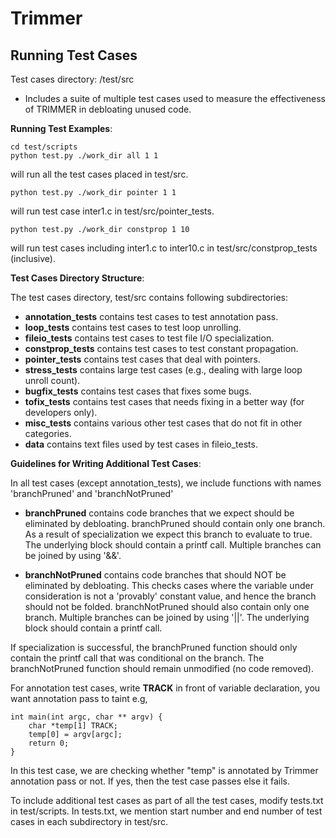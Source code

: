 Trimmer
=======



Running Test Cases
------------------

Test cases directory: /test/src
      
* Includes a suite of multiple test cases used to measure the effectiveness of TRIMMER in debloating unused code. 
  
 
 **Running Test Examples**:

```
cd test/scripts
python test.py ./work_dir all 1 1
```
    
will run all the test cases placed in test/src.

```
python test.py ./work_dir pointer 1 1
```
    
will run test case inter1.c in test/src/pointer_tests.

    
```
python test.py ./work_dir constprop 1 10
```
    
will run test cases including inter1.c to inter10.c in test/src/constprop_tests (inclusive).

**Test Cases Directory Structure**:

The test cases directory, test/src contains following subdirectories:

  * **annotation_tests** contains test cases to test annotation pass.
  * **loop_tests** contains test cases to test loop unrolling.
  * **fileio_tests** contains test cases to test file I/O specialization.
  * **constprop_tests** contains test cases to test constant propagation.
  * **pointer_tests** contains test cases that deal with pointers.
  * **stress_tests** contains large test cases (e.g., dealing with large loop unroll count).
  * **bugfix_tests** contains test cases that fixes some bugs.  
  * **tofix_tests** contains test cases that needs fixing in a better way (for developers only).
  * **misc_tests** contains various other test cases that do not fit in other categories.
  * **data** contains text files used by test cases in fileio_tests.
      
**Guidelines for Writing Additional Test Cases**:

In all test cases (except annotation_tests), we include functions with names 'branchPruned' and 'branchNotPruned'
  * **branchPruned** contains code branches that we expect should be eliminated by debloating. branchPruned should contain only one branch. As a result of specialization we expect this branch to evaluate to true. The underlying block should contain a printf call. Multiple branches can be joined by using '&&'.

  * **branchNotPruned** contains code branches that should NOT be eliminated by debloating. This checks cases where the variable under consideration is not a 'provably' constant value, and hence the branch should not be folded. branchNotPruned should also contain only one branch. Multiple branches  can be joined by using '||'. The underlying block should contain a printf call.

If specialization is successful, the branchPruned function should only contain the printf call that was conditional on the branch. 
The branchNotPruned function should remain unmodified (no code removed).

For annotation test cases, write **TRACK** in front of variable declaration, you want annotation pass to taint e.g,

```
int main(int argc, char ** argv) {
    char *temp[1] TRACK;
    temp[0] = argv[argc]; 
    return 0;
}
```

In this test case, we are checking whether "temp" is annotated by Trimmer annotation pass or not. If yes, then the test case passes else it fails.

To include additional test cases as part of all the test cases, modify tests.txt in test/scripts. In tests.txt, we mention start number and end number of test cases in each subdirectory in test/src. 

